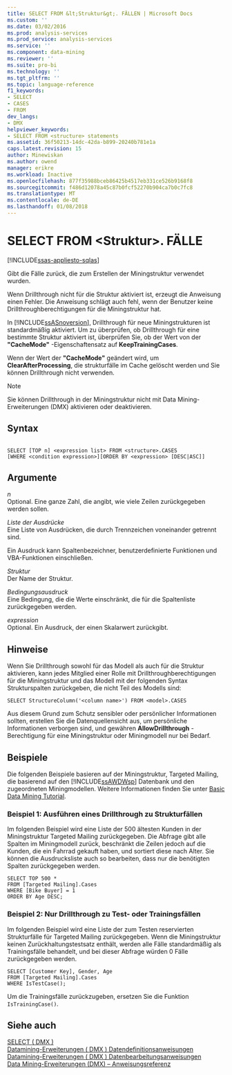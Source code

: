```yaml
---
title: SELECT FROM &lt;Struktur&gt;. FÄLLEN | Microsoft Docs
ms.custom: ''
ms.date: 03/02/2016
ms.prod: analysis-services
ms.prod_service: analysis-services
ms.service: ''
ms.component: data-mining
ms.reviewer: ''
ms.suite: pro-bi
ms.technology: ''
ms.tgt_pltfrm: ''
ms.topic: language-reference
f1_keywords:
- SELECT
- CASES
- FROM
dev_langs:
- DMX
helpviewer_keywords:
- SELECT FROM <structure> statements
ms.assetid: 36f50213-14dc-42da-b899-20240b781e1a
caps.latest.revision: 15
author: Minewiskan
ms.author: owend
manager: erikre
ms.workload: Inactive
ms.openlocfilehash: 877f35988bceb86425b4517eb331ce526b9168f8
ms.sourcegitcommit: f486d12078a45c87b0fcf52270b904ca7b0c7fc8
ms.translationtype: MT
ms.contentlocale: de-DE
ms.lasthandoff: 01/08/2018
---
```

# <a name="select-from-ltstructuregtcases"></a>SELECT FROM &lt;Struktur&gt;. FÄLLE
[!INCLUDE[ssas-appliesto-sqlas](../includes/ssas-appliesto-sqlas.md)]

  Gibt die Fälle zurück, die zum Erstellen der Miningstruktur verwendet wurden.  
  
 Wenn Drillthrough nicht für die Struktur aktiviert ist, erzeugt die Anweisung einen Fehler. Die Anweisung schlägt auch fehl, wenn der Benutzer keine Drillthroughberechtigungen für die Miningstruktur hat.  
  
 In [!INCLUDE[ssASnoversion](../includes/ssasnoversion-md.md)], Drillthrough für neue Miningstrukturen ist standardmäßig aktiviert. Um zu überprüfen, ob Drillthrough für eine bestimmte Struktur aktiviert ist, überprüfen Sie, ob der Wert von der **"CacheMode"** -Eigenschaftensatz auf **KeepTrainingCases**.  
  
 Wenn der Wert der **"CacheMode"** geändert wird, um **ClearAfterProcessing**, die strukturfälle im Cache gelöscht werden und Sie können Drillthrough nicht verwenden.  
  
> [!NOTE]  
>  Sie können Drillthrough in der Miningstruktur nicht mit Data Mining-Erweiterungen (DMX) aktivieren oder deaktivieren.  
  
## <a name="syntax"></a>Syntax  
  
```  
  
SELECT [TOP n] <expression list> FROM <structure>.CASES  
[WHERE <condition expression>][ORDER BY <expression> [DESC|ASC]]  
```  
  
## <a name="arguments"></a>Argumente  
 *n*  
 Optional. Eine ganze Zahl, die angibt, wie viele Zeilen zurückgegeben werden sollen.  
  
 *Liste der Ausdrücke*  
 Eine Liste von Ausdrücken, die durch Trennzeichen voneinander getrennt sind.  
  
 Ein Ausdruck kann Spaltenbezeichner, benutzerdefinierte Funktionen und VBA-Funktionen einschließen.  
  
 *Struktur*  
 Der Name der Struktur.  
  
 *Bedingungsausdruck*  
 Eine Bedingung, die die Werte einschränkt, die für die Spaltenliste zurückgegeben werden.  
  
 *expression*  
 Optional. Ein Ausdruck, der einen Skalarwert zurückgibt.  
  
## <a name="remarks"></a>Hinweise  
 Wenn Sie Drillthrough sowohl für das Modell als auch für die Struktur aktivieren, kann jedes Mitglied einer Rolle mit Drillthroughberechtigungen für die Miningstruktur und das Modell mit der folgenden Syntax Strukturspalten zurückgeben, die nicht Teil des Modells sind:  
  
```  
SELECT StructureColumn('<column name>') FROM <model>.CASES  
```  
  
 Aus diesem Grund zum Schutz sensibler oder persönlicher Informationen sollten, erstellen Sie die Datenquellensicht aus, um persönliche Informationen verborgen sind, und gewähren **AllowDrillthrough** -Berechtigung für eine Miningstruktur oder Miningmodell nur bei Bedarf.  
  
## <a name="examples"></a>Beispiele  
 Die folgenden Beispiele basieren auf der Miningstruktur, Targeted Mailing, die basierend auf den [!INCLUDE[ssAWDWsp](../includes/ssawdwsp-md.md)] Datenbank und den zugeordneten Miningmodellen. Weitere Informationen finden Sie unter [Basic Data Mining Tutorial](http://msdn.microsoft.com/library/6602edb6-d160-43fb-83c8-9df5dddfeb9c).  
  
### <a name="example-1-drill-through-to-structure-cases"></a>Beispiel 1: Ausführen eines Drillthrough zu Strukturfällen  
 Im folgenden Beispiel wird eine Liste der 500 ältesten Kunden in der Miningstruktur Targeted Mailing zurückgegeben. Die Abfrage gibt alle Spalten im Miningmodell zurück, beschränkt die Zeilen jedoch auf die Kunden, die ein Fahrrad gekauft haben, und sortiert diese nach Alter. Sie können die Ausdrucksliste auch so bearbeiten, dass nur die benötigten Spalten zurückgegeben werden.  
  
```  
SELECT TOP 500 *  
FROM [Targeted Mailing].Cases  
WHERE [Bike Buyer] = 1  
ORDER BY Age DESC;  
```  
  
### <a name="example-2-drillthrough-to-test-or-training-cases-only"></a>Beispiel 2: Nur Drillthrough zu Test- oder Trainingsfällen  
 Im folgenden Beispiel wird eine Liste der zum Testen reservierten Strukturfälle für Targeted Mailing zurückgegeben. Wenn die Miningstruktur keinen Zurückhaltungstestsatz enthält, werden alle Fälle standardmäßig als Trainingsfälle behandelt, und bei dieser Abfrage würden 0 Fälle zurückgegeben werden.  
  
```  
SELECT [Customer Key], Gender, Age  
FROM [Targeted Mailing].Cases  
WHERE IsTestCase();  
```  
  
 Um die Trainingsfälle zurückzugeben, ersetzen Sie die Funktion `IsTrainingCase()`.  
  
## <a name="see-also"></a>Siehe auch  
 [SELECT &#40; DMX &#41;](../dmx/select-dmx.md)   
 [Datamining-Erweiterungen &#40; DMX &#41; Datendefinitionsanweisungen](../dmx/dmx-statements-data-definition.md)   
 [Datamining-Erweiterungen &#40; DMX &#41; Datenbearbeitungsanweisungen](../dmx/dmx-statements-data-manipulation.md)   
 [Data Mining-Erweiterungen &#40;DMX&#41; – Anweisungsreferenz](../dmx/data-mining-extensions-dmx-statements.md)  
  
  
